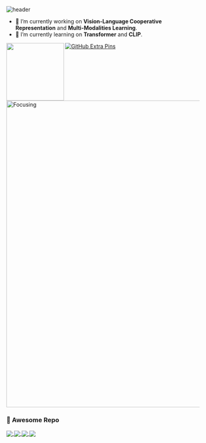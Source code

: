 ![header](https://capsule-render.vercel.app/api?type=rect&color=gradient&text=%20%20Hello!%20%20&fontAlign=30&fontSize=30&textBg=true&desc=This%20is%20MC!&descAlign=60&descAlignY=50)


<!--
<img alt="Focusing" align="left" width="400"  src="./static/Felic Art.jpg" /> 
<p align="left"> <img src="https://komarev.com/ghpvc/?username=Yutong-Zhou-cv&label=Visitors&color=blue&style=plastic" alt="Yutong-Zhou-cv" /></p>
**Yutong-Zhou-cv/Yutong-Zhou-cv** is a ✨ _special_ ✨ repository because its `README.md` (this file) appears on your GitHub profile.
### Hi there 👋
Here are some ideas to get you started:
- 👯 I’m looking to collaborate on ...
- 🤔 I’m looking for help with ...
- 💬 Ask me about ...
- 📫 How to reach me: ...
- 😄 Pronouns: ...
- ⚡ Fun fact: ...
<p align="left"> <a href="https://github.com/ryo-ma/github-profile-trophy"><img src="https://github-profile-trophy.vercel.app/?username=Yutong-Zhou-cv&theme=juicyfresh" alt="Yutong-Zhou-cv" /></a> </p>
![](https://github-profile-summary-cards.vercel.app/api/cards/profile-details?username=Yutong-Zhou-cv&theme=nord_bright)
<h1 align="center">Hi, I'm @ Yutong 🌱</h1>
-->

- 🌻 I’m currently working on **Vision-Language Cooperative Representation** and **Multi-Modalities Learning**.
- 🤔 I’m currently learning on **Transformer** and **CLIP**.

<a href="https://github.com/anuraghazra/github-readme-stats">
  <img align="left" height="150px" src="https://github-readme-stats.vercel.app/api?username=Yutong-Zhou-cv&count_private=true&show_icons=true&theme=rose_pine&include_all_commits=true " />
</a>

[![GitHub Extra Pins](https://github-readme-stats.vercel.app/api/pin/?username=Yutong-Zhou-cv&repo=FFHQ-Text_Dataset&theme=rose_pine)](https://github.com/Yutong-Zhou-cv/FFHQ-Text_Dataset)

<img alt="Focusing" align="center" width="800"  src="./static/Felic Art.jpg" /> 

### 🍬 Awesome Repo
<a href="https://github.com/Yutong-Zhou-cv/awesome-Text-to-Image">
  <img align="center" src="https://github-readme-stats.vercel.app/api/pin/?username=Yutong-Zhou-cv&repo=awesome-Text-to-Image&theme=rose_pine" />
</a>
<a href="https://github.com/Yutong-Zhou-cv/awesome-Transformer-in-CV">
  <img align="center" src="https://github-readme-stats.vercel.app/api/pin/?username=Yutong-Zhou-cv&repo=awesome-Transformer-in-CV&theme=rose_pine" />
</a>
<a href="https://github.com/Yutong-Zhou-cv/Awesome-Survey-Papers">
  <img align="center" src="https://github-readme-stats.vercel.app/api/pin/?username=Yutong-Zhou-cv&repo=Awesome-Survey-Papers&theme=rose_pine" />
</a>
<a href="https://github.com/Yutong-Zhou-cv/Awesome-Multimodality">
  <img align="center" src="https://github-readme-stats.vercel.app/api/pin/?username=Yutong-Zhou-cv&repo=Awesome-Multimodality&theme=rose_pine" />
</a>

<!--

[![ReadMe Card](https://github-readme-stats.vercel.app/api/pin/?username=Yutong-Zhou-cv&repo=awesome-Text-to-Image&theme=rose_pine)](https://github.com/Yutong-Zhou-cv/awesome-Text-to-Image)

<img src="./static/github-metrics.svg" alt="Metrics" width="100%">

<p align="center"> <a href="https://github.com/ryo-ma/github-profile-trophy"><img src="https://github-profile-trophy.vercel.app/?username=Yutong-Zhou-cv&rank=SECRET,SSS,SS,S,AAA,AA,A&theme=onedark&margin-w=15" alt="Yutong-Zhou-cv" /></a> </p>

<img alt="Multimodality" height="80px" src="https://github-readme-stats.vercel.app/api/pin/?username=Yutong-Zhou-cv&repo=Awesome-Multimodality&theme=swift" />

<img src="./static/github-my-contribution.svg" alt="Metrics" width="100%">

### 📈 Stats

[![Yutong-Zhou-cv's github stats](https://github-readme-stats.vercel.app/api?username=Yutong-Zhou-cv&show_icons=true&theme=calm)](https://github.com/Yutong-Zhou-cv/Yutong-Zhou-cv)
<p><img align="center" src="https://github-readme-streak-stats.herokuapp.com/?user=Yutong-Zhou-cv&theme=calm" alt="Yutong-Zhou-cv" /></p>

<a href="https://github.com/anuraghazra/github-readme-stats">
  <img align="left" height="150px" src="https://github-readme-streak-stats.herokuapp.com/?user=Yutong-Zhou-cv&theme=calm" />
</a>

 
### 🌞 Focusing Repo
[![ReadMe Card](https://github-readme-stats.vercel.app/api/pin/?username=heartexlabs&repo=label-studio&theme=flag-india)](https://github.com/heartexlabs/label-studio)
[![ReadMe Card](https://github-readme-stats.vercel.app/api/pin/?username=ZPdesu&repo=Barbershop&theme=flag-india)](https://github.com/ZPdesu/Barbershop)
[![ReadMe Card](https://github-readme-stats.vercel.app/api/pin/?username=zyainfal&repo=One-Shot-Face-Swapping-on-Megapixels&theme=flag-india)](https://github.com/zyainfal/One-Shot-Face-Swapping-on-Megapixels)

-->

